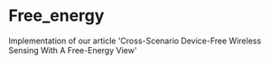 # Free_energy
Implementation of our article 'Cross-Scenario Device-Free Wireless Sensing With A Free-Energy View'
